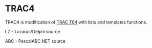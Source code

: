 # TRAC4

TRAC4 is modification of [TRAC T64](https://en.wikipedia.org/wiki/TRAC_(programming_language)) 
with lists and templates functions.

LZ - Lazarus/Delphi source

ABC - PascalABC.NET source